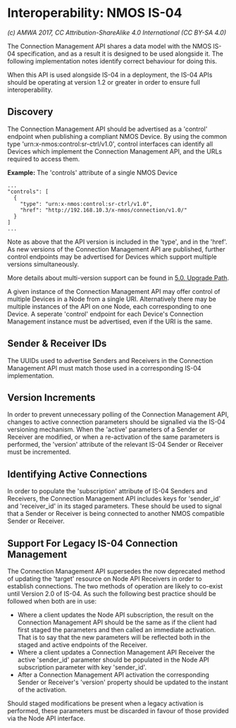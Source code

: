 # Interoperability: NMOS IS-04

_(c) AMWA 2017, CC Attribution-ShareAlike 4.0 International (CC BY-SA 4.0)_

The Connection Management API shares a data model with the NMOS IS-04 specification, and as a result it is designed to be used alongside it. The following implementation notes identify correct behaviour for doing this.

When this API is used alongside IS-04 in a deployment, the IS-04 APIs should be operating at version 1.2 or greater in order to ensure full interoperability.

## Discovery

The Connection Management API should be advertised as a 'control' endpoint when publishing a compliant NMOS Device. By using the common type 'urn:x-nmos:control:sr-ctrl/v1.0', control interfaces can identify all Devices which implement the Connection Management API, and the URLs required to access them.

**Example:** The 'controls' attribute of a single NMOS Device
```
...
"controls": [
  {
    "type": "urn:x-nmos:control:sr-ctrl/v1.0",
    "href": "http://192.168.10.3/x-nmos/connection/v1.0/"
  }
]
...
```

Note as above that the API version is included in the 'type', and in the 'href'. As new versions of the Connection Management API are published, further control endpoints may be advertised for Devices which support multiple versions simultaneously.

More details about multi-version support can be found in [5.0. Upgrade Path](5.0._Upgrade_Path.md).

A given instance of the Connection Management API may offer control of multiple Devices in a Node from a single URI. Alternatively there may be multiple instances of the API on one Node, each corresponding to one Device. A seperate 'control' endpoint for each Device's Connection Management instance must be advertised, even if the URI is the same.

## Sender & Receiver IDs

The UUIDs used to advertise Senders and Receivers in the Connection Management API must match those used in a corresponding IS-04 implementation.

## Version Increments

In order to prevent unnecessary polling of the Connection Management API, changes to active connection parameters should be signalled via the IS-04 versioning mechanism. When the 'active' parameters of a Sender or Receiver are modified, or when a re-activation of the same parameters is performed, the 'version' attribute of the relevant IS-04 Sender or Receiver must be incremented.

## Identifying Active Connections

In order to populate the 'subscription' attribute of IS-04 Senders and Receivers, the Connection Management API includes keys for 'sender_id' and 'receiver_id' in its staged parameters. These should be used to signal that a Sender or Receiver is being connected to another NMOS compatible Sender or Receiver.

## Support For Legacy IS-04 Connection Management

The Connection Management API supersedes the now deprecated method of updating the 'target' resource on Node API Receivers in order to establish connections. The two methods of operation are likely to co-exist until Version 2.0 of IS-04. As such the following best practice should be followed when both are in use:

* Where a client updates the Node API subscription, the result on the Connection Management API should be the same as if the client had first staged the parameters and then called an immediate activation. That is to say that the new parameters will be reflected both in the staged and active endpoints of the Receiver.
* Where a client updates a Connection Management API Receiver the active 'sender_id' parameter should be populated in the Node API subscription parameter with key 'sender_id'.
* After a Connection Management API activation the corresponding Sender or Receiver's 'version' property should be updated to the instant of the activation.

Should staged modifications be present when a legacy activation is performed, these parameters must be discarded in favour of those provided via the Node API interface.
